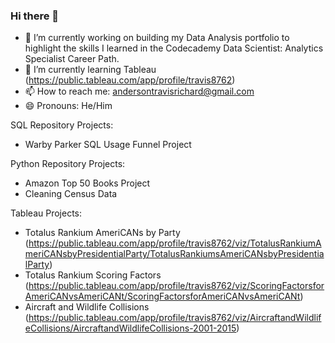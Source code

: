 ### Hi there 👋

- 🔭 I’m currently working on building my Data Analysis portfolio to highlight the skills I learned in the Codecademy Data Scientist: Analytics Specialist Career Path.
- 🌱 I’m currently learning Tableau (https://public.tableau.com/app/profile/travis8762)
- 📫 How to reach me: andersontravisrichard@gmail.com
- 😄 Pronouns: He/Him

SQL Repository Projects:
- Warby Parker SQL Usage Funnel Project

Python Repository Projects:
- Amazon Top 50 Books Project
- Cleaning Census Data

Tableau Projects:
- Totalus Rankium AmeriCANs by Party (https://public.tableau.com/app/profile/travis8762/viz/TotalusRankiumAmeriCANsbyPresidentialParty/TotalusRankiumsAmeriCANsbyPresidentialParty)
- Totalus Rankium Scoring Factors (https://public.tableau.com/app/profile/travis8762/viz/ScoringFactorsforAmeriCANvsAmeriCANt/ScoringFactorsforAmeriCANvsAmeriCANt)
- Aircraft and Wildlife Collisions (https://public.tableau.com/app/profile/travis8762/viz/AircraftandWildlifeCollisions/AircraftandWildlifeCollisions-2001-2015)
